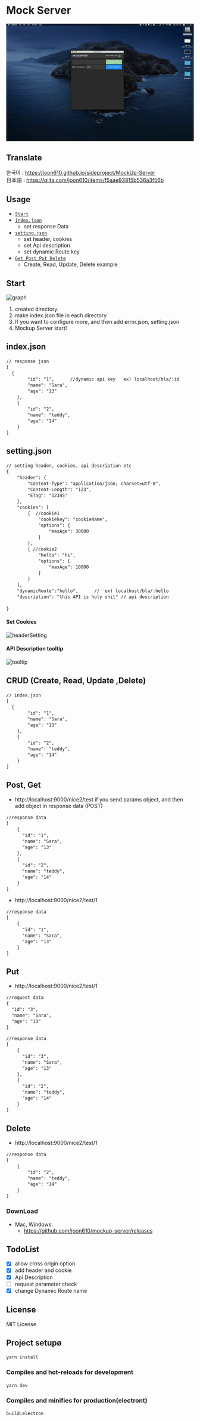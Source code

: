 # Mock Server 

![mock-manual](https://github.com/joon610/readMEImg/blob/master/mock-server/mock-manual.gif)

## Translate
한국어 : <https://joon610.github.io/sideproject/MockUp-Server> <br> 
日本語 : <https://qiita.com/joon610/items/f5aae93815b536a3f56b>

## Usage
- [`Start`](#Start)
- [`index.json`](#indexJson) 
    - set response Data
- [`setting.json`](#settingJson)
    - set header, cookies 
    - set Api description
    - set dynamic Route key 
- [`Get Post Put Delete`](#crud)   
    - Create, Read, Update, Delete example

## <a id="Start"></a> Start
<img src="https://joon610.github.io/assets/images/mockupServer/graph.png" alt="graph">

1. created directory.
2. make index.json file in each directory
3. If you want to configure more, and then add error.json, setting.json
4. Mockup Server start! 

## <a id="indexJson"></a> index.json
``` jsonc
// response json
[
  {
        "id": "1",      //dynamic api key   ex) localhost/bla/:id
        "name": "Sara",
        "age": "13"
    },
    {
        "id": "2",
        "name": "teddy",
        "age": "14"
    }   
]
```

## <a id="settingJson"></a> setting.json
```jsonc
// setting header, cookies, api description etc 
{
    "header": {
        "Content-Type": "application/json; charset=utf-8",
        "Content-Length": "123",
        "ETag": "12345"
    },
    "cookies": [
        {  //cookie1
            "cookiekey": "cookieName",
            "options": {
                "maxAge": 30000
            }
        },
        { //cookie2
            "hello": "hi",
            "options": {
                "maxAge": 10000
            }
        }
    ],
    "dynamicRoute":"hello",      //  ex) localhost/bla/:hello
    "description": "this API is holy shit" // api description

}
```
#### Set Cookies
<img src="https://joon610.github.io/assets/images/mockupServer/headerSetting.png" alt="headerSetting">

#### API Description tooltip
<img src="https://joon610.github.io/assets/images/mockupServer/tooltip.png" width="300" height="300" alt="tooltip">


## <a id="crud"></a>CRUD (Create, Read, Update ,Delete)
``` jsonc
// index.json
[
  {
        "id": "1", 
        "name": "Sara",
        "age": "13"
    },
    {
        "id": "2",
        "name": "teddy",
        "age": "14"
    }   
]
```

## Post, Get
- http://localhost:9000/nice2/test   if you send params object, and then add object in response data  (POST)
```jsonc
//response data
[
    {
      "id": "1", 
      "name": "Sara",
      "age": "13"
    },
    {
      "id": "2",
      "name": "teddy",
      "age": "14"
    }   
]
```
- http://localhost:9000/nice2/test/1
```jsonc
//response data
[
    {
      "id": "1",   
      "name": "Sara",
      "age": "13"
    }
]
```
## Put
- http://localhost:9000/nice2/test/1   
```jsonc
//request data
{
  "id": "3", 
  "name": "Sara",
  "age": "13"
}
```
```jsonc
//response data
[
    {
      "id": "3",   
      "name": "Sara",
      "age": "13"
    },
    {
      "id": "2",
      "name": "teddy",
      "age": "14"
    }   
]
```
## Delete
- http://localhost:9000/nice2/test/1
```jsonc
//response data
[
    {
        "id": "2",
        "name": "teddy",
        "age": "14"
    }   
]
```
### DownLoad
- Mac, Windows: 
  - <https://github.com/joon610/mockup-server/releases>


## TodoList 
- [X] allow cross origin option
- [X] add header and cookie  
- [x] Api Description
- [ ] request parameter check
- [x] change Dynamic Route name 

## License
MIT License

## Project setupø
```
yarn install
```

### Compiles and hot-reloads for development
```
yarn dev
```

### Compiles and minifies for production(electront)
```
build:electron
```

